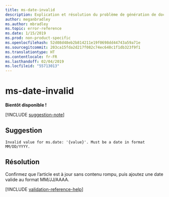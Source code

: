 ```yaml
---
title: ms-date-invalid
description: Explication et résolution du problème de génération de documents ms-date-invalid
author: meganbradley
ms.author: mbradley
ms.topic: error-reference
ms.date: 1/15/2019
ms.prod: non-product-specific
ms.openlocfilehash: 52d08d48eb2b814211e19f0698dd44743a59a71e
ms.sourcegitcommit: 203ca15fda2d217f082c74ec648c1f1db323f9f1
ms.translationtype: HT
ms.contentlocale: fr-FR
ms.lasthandoff: 02/04/2019
ms.locfileid: "55713013"
---
```

# <a name="ms-date-invalid"></a>ms-date-invalid

**Bientôt disponible !**

[!INCLUDE [suggestion-note](includes/suggestion-note.md)]

## <a name="suggestion"></a>Suggestion

`Invalid value for ms.date: '{value}'. Must be a date in format MM/DD/YYYY.`

## <a name="resolution"></a>Résolution

Confirmez que l’article est à jour sans contenu rompu, puis ajoutez une date valide au format MM/JJ/AAAA.

<!--make sure to add this file to your includes folder and verify the path-->
[!INCLUDE [validation-reference-help](includes/validation-reference-help.md)]

